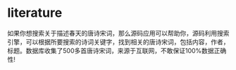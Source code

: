 # literature
如果你想搜索关于描述春天的唐诗宋词，那么源码应用可以帮助你，源码利用搜索引擎，可以根据所要搜索的诗词关键字，找到相关的唐诗宋词，包括内容，作者，标题。数据库收集了500多首唐诗宋词，来源于互联网，不敢保证100%数据正确性!
